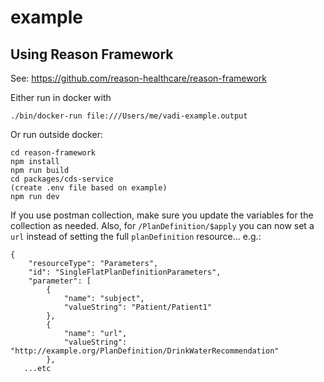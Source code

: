 # example


## Using Reason Framework

See: https://github.com/reason-healthcare/reason-framework

Either run in docker with
```
./bin/docker-run file:///Users/me/vadi-example.output
```


Or run outside docker:
```
cd reason-framework
npm install
npm run build
cd packages/cds-service
(create .env file based on example)
npm run dev
```

If you use postman collection, make sure you update the variables for the
collection as needed. Also, for `/PlanDefinition/$apply` you can now set a
`url` instead of setting the full `planDefinition` resource... e.g.:

```
{
    "resourceType": "Parameters",
    "id": "SingleFlatPlanDefinitionParameters",
    "parameter": [
        {
            "name": "subject",
            "valueString": "Patient/Patient1"
        },
        {
            "name": "url",
            "valueString": "http://example.org/PlanDefinition/DrinkWaterRecommendation"
        },
   ...etc
```

